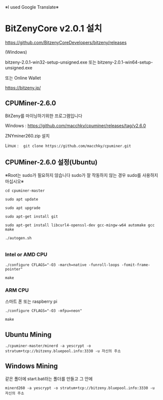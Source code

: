 ※I used Google Translate※

# BitZenyCore v2.0.1 설치

https://github.com/BitzenyCoreDevelopers/bitzeny/releases

(Windows)

bitzeny-2.0.1-win32-setup-unsigned.exe 또는 bitzeny-2.0.1-win64-setup-unsigned.exe

또는 Online Wallet

https://bitzeny.jp/



## CPUMiner-2.6.0

BitZeny를 마이닝하기위한 프로그램입니다

Windows : https://github.com/macchky/cpuminer/releases/tag/v2.6.0

ZNYminer260.zip 설치

Linux : 
```　git clone https://github.com/macchky/cpuminer.git　```



## CPUMiner-2.6.0 설정(Ubuntu)

※Root는 sudo가 필요하지 않습니다 sudo가 잘 작동하지 않는 경우 sudo를 사용하지 마십시오※

```
cd cpuminer-master

sudo apt update
 
sudo apt upgrade

sudo apt-get install git

sudo apt-get install libcurl4-openssl-dev gcc-mingw-w64 automake gcc make

./autogen.sh
 
```

### Intel or AMD CPU


```
./configure CFLAGS="-O3 -march=native -funroll-loops -fomit-frame-pointer"
 
make
```


### ARM CPU

스마트 폰 또는 raspberry pi

```
./configure CFLAGS="-O3 -mfpu=neon"
 
make
```



## Ubuntu Mining
```
./cpuminer-master/minerd -a yescrypt -o stratum+tcp://bitzeny.bluepool.info:3330 -u 자신의 주소
```

## Windows Mining

같은 폴더에 start.bat라는 폴더를 만들고 그 안에

```
minerd260 -a yescrypt -o stratum+tcp://bitzeny.bluepool.info:3330 -u 자신의 주소
```


